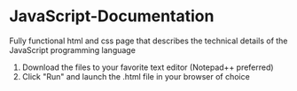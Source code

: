 # JavaScript-Documentation
Fully functional html and css page that describes the technical details of the JavaScript programming language

1. Download the files to your favorite text editor (Notepad++ preferred)
2. Click "Run" and launch the .html file in your browser of choice
